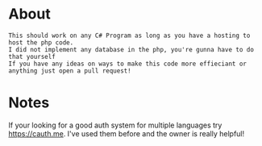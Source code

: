 # About 
 
```This is a End-2-End Encrypted Auth System I made to prove a point.
This should work on any C# Program as long as you have a hosting to host the php code.
I did not implement any database in the php, you're gunna have to do that yourself
If you have any ideas on ways to make this code more effieciant or anything just open a pull request!
```

# Notes

If your looking for a good auth system for multiple languages try https://cauth.me. I've used them before and the owner is really helpful!
